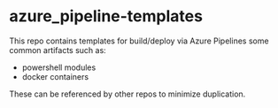 # azure_pipeline-templates

This repo contains templates for build/deploy via Azure Pipelines some common artifacts such as:

- powershell modules
- docker containers

These can be referenced by other repos to minimize duplication.
